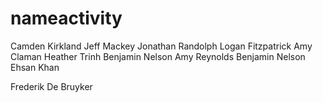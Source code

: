 # nameactivity
Camden Kirkland
Jeff Mackey
Jonathan Randolph
Logan Fitzpatrick
Amy Claman
Heather Trinh
Benjamin Nelson
Amy Reynolds
Benjamin Nelson
Ehsan Khan



Frederik De Bruyker